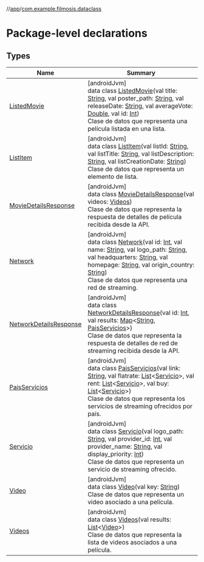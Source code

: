 //[app](../../index.md)/[com.example.filmosis.dataclass](index.md)

# Package-level declarations

## Types

| Name | Summary |
|---|---|
| [ListedMovie](-listed-movie/index.md) | [androidJvm]<br>data class [ListedMovie](-listed-movie/index.md)(val title: [String](https://kotlinlang.org/api/latest/jvm/stdlib/kotlin/-string/index.html), val poster_path: [String](https://kotlinlang.org/api/latest/jvm/stdlib/kotlin/-string/index.html), val releaseDate: [String](https://kotlinlang.org/api/latest/jvm/stdlib/kotlin/-string/index.html), val averageVote: [Double](https://kotlinlang.org/api/latest/jvm/stdlib/kotlin/-double/index.html), val id: [Int](https://kotlinlang.org/api/latest/jvm/stdlib/kotlin/-int/index.html))<br>Clase de datos que representa una película listada en una lista. |
| [ListItem](-list-item/index.md) | [androidJvm]<br>data class [ListItem](-list-item/index.md)(val listId: [String](https://kotlinlang.org/api/latest/jvm/stdlib/kotlin/-string/index.html), val listTitle: [String](https://kotlinlang.org/api/latest/jvm/stdlib/kotlin/-string/index.html), val listDescription: [String](https://kotlinlang.org/api/latest/jvm/stdlib/kotlin/-string/index.html), val listCreationDate: [String](https://kotlinlang.org/api/latest/jvm/stdlib/kotlin/-string/index.html))<br>Clase de datos que representa un elemento de lista. |
| [MovieDetailsResponse](-movie-details-response/index.md) | [androidJvm]<br>data class [MovieDetailsResponse](-movie-details-response/index.md)(val videos: [Videos](-videos/index.md))<br>Clase de datos que representa la respuesta de detalles de película recibida desde la API. |
| [Network](-network/index.md) | [androidJvm]<br>data class [Network](-network/index.md)(val id: [Int](https://kotlinlang.org/api/latest/jvm/stdlib/kotlin/-int/index.html), val name: [String](https://kotlinlang.org/api/latest/jvm/stdlib/kotlin/-string/index.html), val logo_path: [String](https://kotlinlang.org/api/latest/jvm/stdlib/kotlin/-string/index.html), val headquarters: [String](https://kotlinlang.org/api/latest/jvm/stdlib/kotlin/-string/index.html), val homepage: [String](https://kotlinlang.org/api/latest/jvm/stdlib/kotlin/-string/index.html), val origin_country: [String](https://kotlinlang.org/api/latest/jvm/stdlib/kotlin/-string/index.html))<br>Clase de datos que representa una red de streaming. |
| [NetworkDetailsResponse](-network-details-response/index.md) | [androidJvm]<br>data class [NetworkDetailsResponse](-network-details-response/index.md)(val id: [Int](https://kotlinlang.org/api/latest/jvm/stdlib/kotlin/-int/index.html), val results: [Map](https://kotlinlang.org/api/latest/jvm/stdlib/kotlin.collections/-map/index.html)&lt;[String](https://kotlinlang.org/api/latest/jvm/stdlib/kotlin/-string/index.html), [PaisServicios](-pais-servicios/index.md)&gt;)<br>Clase de datos que representa la respuesta de detalles de red de streaming recibida desde la API. |
| [PaisServicios](-pais-servicios/index.md) | [androidJvm]<br>data class [PaisServicios](-pais-servicios/index.md)(val link: [String](https://kotlinlang.org/api/latest/jvm/stdlib/kotlin/-string/index.html), val flatrate: [List](https://kotlinlang.org/api/latest/jvm/stdlib/kotlin.collections/-list/index.html)&lt;[Servicio](-servicio/index.md)&gt;, val rent: [List](https://kotlinlang.org/api/latest/jvm/stdlib/kotlin.collections/-list/index.html)&lt;[Servicio](-servicio/index.md)&gt;, val buy: [List](https://kotlinlang.org/api/latest/jvm/stdlib/kotlin.collections/-list/index.html)&lt;[Servicio](-servicio/index.md)&gt;)<br>Clase de datos que representa los servicios de streaming ofrecidos por país. |
| [Servicio](-servicio/index.md) | [androidJvm]<br>data class [Servicio](-servicio/index.md)(val logo_path: [String](https://kotlinlang.org/api/latest/jvm/stdlib/kotlin/-string/index.html), val provider_id: [Int](https://kotlinlang.org/api/latest/jvm/stdlib/kotlin/-int/index.html), val provider_name: [String](https://kotlinlang.org/api/latest/jvm/stdlib/kotlin/-string/index.html), val display_priority: [Int](https://kotlinlang.org/api/latest/jvm/stdlib/kotlin/-int/index.html))<br>Clase de datos que representa un servicio de streaming ofrecido. |
| [Video](-video/index.md) | [androidJvm]<br>data class [Video](-video/index.md)(val key: [String](https://kotlinlang.org/api/latest/jvm/stdlib/kotlin/-string/index.html))<br>Clase de datos que representa un video asociado a una película. |
| [Videos](-videos/index.md) | [androidJvm]<br>data class [Videos](-videos/index.md)(val results: [List](https://kotlinlang.org/api/latest/jvm/stdlib/kotlin.collections/-list/index.html)&lt;[Video](-video/index.md)&gt;)<br>Clase de datos que representa la lista de videos asociados a una película. |

